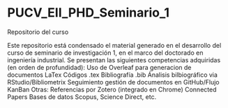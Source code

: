 # PUCV_EII_PHD_Seminario_1
Repositorio del curso

Este repositorio está condensado el material generado en el desarrollo del curso de seminario de investigación 1, en el marco del doctorado en ingeniería industrial.
Se presentan las siguientes competencias adquiridas (en orden de profundidad):
Uso de Overleaf para generacion de documentos LaTex
Códigos .tex
Bibliografía .bib
Ánalisis bilbiográfico via RStudio/Bibliometrix
Seguimiento gestión de documentos en GitHub/Flujo KanBan
Otras:
Referencias por Zotero (integrado en Chrome)
Connected Papers
Bases de datos Scopus, Science Direct, etc.



